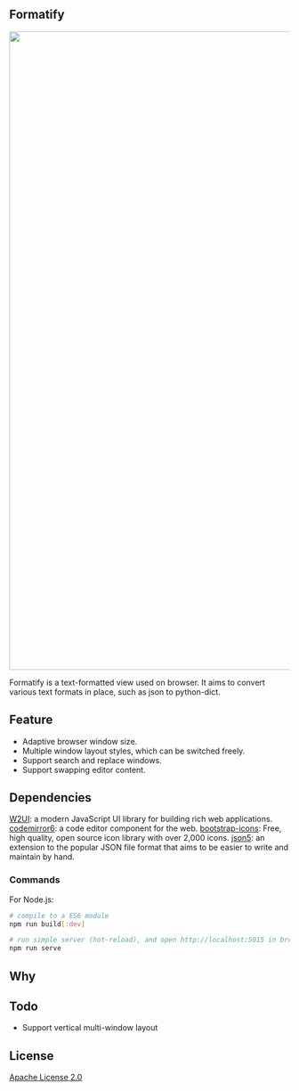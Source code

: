 ## Formatify

<img align="center" width="1147px" src="https://github.com/imssyang/formatify/blob/main/snapshot/layout-3.png">

Formatify is a text-formatted view used on browser. It aims to convert various text formats in place, such as json to python-dict.

## Feature

- Adaptive browser window size.
- Multiple window layout styles, which can be switched freely.
- Support search and replace windows.
- Support swapping editor content.

## Dependencies

[W2UI](https://github.com/vitmalina/w2ui): a modern JavaScript UI library for building rich web applications.
[codemirror6](https://codemirror.net/): a code editor component for the web.
[bootstrap-icons](https://icons.getbootstrap.com/): Free, high quality, open source icon library with over 2,000 icons.
[json5](https://json5.org/): an extension to the popular JSON file format that aims to be easier to write and maintain by hand.

### Commands

For Node.js:

```bash
# compile to a ES6 module
npm run build[:dev]

# run simple server (hot-reload), and open http://localhost:5015 in browser
npm run serve
```

## Why



## Todo

- Support vertical multi-window layout

## License

[Apache License 2.0](https://github.com/imssyang/formatify/blob/main/LICENSE)